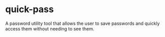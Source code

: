 # quick-pass
A password utility tool that allows the user to save passwords and quickly access them without needing to see them.
